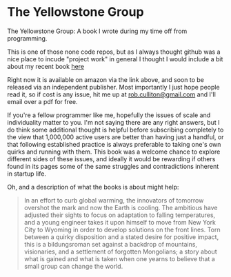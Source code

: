 # The Yellowstone Group
The Yellowstone Group: A book I wrote during my time off from programming.


This is one of those none code repos, but as I always thought github was a nice place to incude "project work" in general 
I thought I would include a bit about my recent book [here](https://www.amazon.com/Yellowstone-Group-Robert-Culliton/dp/1977079849/ref=sr_1_1?s=books&ie=UTF8&qid=1518024325&sr=1-1&keywords=the+yellowstone+group)

Right now it is available on amazon via the link above, and soon to be released via an independent publisher. Most importantly I just
hope people read it, so if cost is any issue, hit me up at rob.culliton@gmail.com and I'll email over a pdf for free. 

If you're a fellow programmer like me, hopefully the issues of scale and individuality matter to you. I'm not saying there are any right answers, but I do think some additional thought is helpful before subscribing completely to the view that 1,000,000 active users are better than having just a handful, or that following established practice is always preferable to taking one's own quirks and running with them. This book was a welcome chance to explore different sides of these issues, and ideally it would be rewarding if others found in its pages some of the same struggles and contradictions inherent in startup life.  

Oh, and a description of what the books is about might help:

> In an effort to curb global warming, the innovators of tomorrow overshot the mark and now the Earth is cooling. 
> The ambitious have adjusted their sights to focus on adaptation to falling temperatures, 
> and a young engineer takes it upon himself to move from New York City to Wyoming in order to 
> develop solutions on the front lines. Torn between a quirky disposition and a stated desire for positive impact, 
> this is a bildungsroman set against a backdrop of mountains, visionaries, and a settlement of forgotten Mongolians; a 
> story about what is gained and what is taken when one yearns to believe that a small group can change the world.
